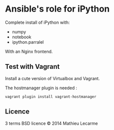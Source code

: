 Ansible's role for iPython
==========================

Complete install of iPython with:
 - numpy
 - notebook
 - ipython.parralel

With an Nginx frontend.

Test with Vagrant
-----------------

Install a cute version of Virtualbox and Vagrant.

The hostmanager plugin is needed :

    vagrant plugin install vagrant-hostmanager

Licence
-------

3 terms BSD licence © 2014 Mathieu Lecarme
